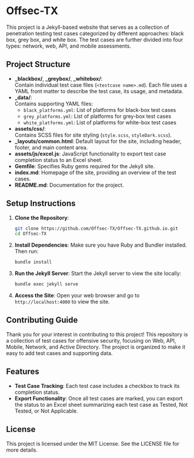 # Offsec-TX

This project is a Jekyll-based website that serves as a collection of penetration testing test cases categorized by different approaches: black box, grey box, and white box. The test cases are further divided into four types: network, web, API, and mobile assessments.

## Project Structure

- **_blackbox/**, **_greybox/**, **_whitebox/**:  
  Contain individual test case files (`<testcase name>.md`). Each file uses a YAML front matter to describe the test case, its usage, and metadata.
- **_data/**:  
  Contains supporting YAML files:
  - `black_platforms.yml`: List of platforms for black-box test cases
  - `grey_platforms.yml`: List of platforms for grey-box test cases
  - `white_platforms.yml`: List of platforms for white-box test cases
- **assets/css/**:  
  Contains SCSS files for site styling (`style.scss`, `styleDark.scss`).
- **_layouts/common.html**: Default layout for the site, including header, footer, and main content area.
- **assets/js/excel.js**: JavaScript functionality to export test case completion status to an Excel sheet.
- **Gemfile**: Specifies Ruby gems required for the Jekyll site.
- **index.md**: Homepage of the site, providing an overview of the test cases.
- **README.md**: Documentation for the project.

## Setup Instructions

1. **Clone the Repository**: 
   ```bash
   git clone https://github.com/Offsec-TX/Offsec-TX.github.io.git
   cd Offsec-TX
   ```

2. **Install Dependencies**: 
   Make sure you have Ruby and Bundler installed. Then run:
   ```bash
   bundle install
   ```

3. **Run the Jekyll Server**: 
   Start the Jekyll server to view the site locally:
   ```bash
   bundle exec jekyll serve
   ```

4. **Access the Site**: 
   Open your web browser and go to `http://localhost:4000` to view the site.

## Contributing Guide

Thank you for your interest in contributing to this project! This repository is a collection of test cases for offensive security, focusing on Web, API, Mobile, Network, and Active Directory. The project is organized to make it easy to add test cases and supporting data.

## Features

- **Test Case Tracking**: Each test case includes a checkbox to track its completion status.
- **Export Functionality**: Once all test cases are marked, you can export the status to an Excel sheet summarizing each test case as Tested, Not Tested, or Not Applicable.

## License

This project is licensed under the MIT License. See the LICENSE file for more details.